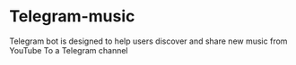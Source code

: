 # Telegram-music
Telegram bot is designed to help users discover and share new music from YouTube To a Telegram channel
